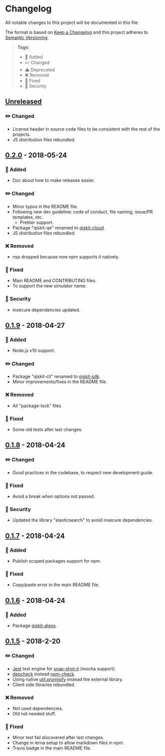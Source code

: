 # Changelog

All notable changes to this project will be documented in this file.

The format is based on [Keep a Changelog](http://keepachangelog.com/en/1.0.0/)
and this project adheres to [Semantic Versioning](http://semver.org/spec/v2.0.0.html).

> **Tags:**
> - 🎉 Added
> - ✏️ Changed
> - ⚠️ Deprecated
> - ❌ Removed
> - 🐛 Fixed
> - 👾 Security

## [Unreleased]

### ✏️ Changed

* License header in source code files to be consistent with the rest of the projects.
* JS distribution files rebundled.

## [0.2.0] - 2018-05-24

### 🎉 Added

* Doc about how to make releases easier.

### ✏️ Changed

* Minor typos in the README file.
* Following new dev guideline: code of conduct, file naming, issue/PR templates, etc.
  * Prettier support.
* Package "qiskit-qe" renamed to [qiskit-cloud](https://github.com/QISKit/qiskit-sdk-js/tree/master/packages/qiskit-cloud).
* JS distribution files rebundled.

### ❌ Removed

* nsp dropped because now npm supports it natively.

### 🐛 Fixed

* Main README and CONTRIBUTING files.
* To support the new simulator name.

### 👾 Security

* Insecure dependencies updated.

## [0.1.9] - 2018-04-27

### 🎉 Added

* Node.js v10 support.

### ✏️ Changed

* Package "qiskit-cli" renamed to [qiskit-sdk](https://github.com/QISKit/qiskit-sdk-js/tree/master/packages/qiskit-sdk).
* Minor improvements/fixes in the README file.

### ❌ Removed

* All "package-lock" files

### 🐛 Fixed

* Some old tests after last changes.

## [0.1.8] - 2018-04-24

### ✏️ Changed

* Good practices in the codebase, to respect new development guide.

### 🐛 Fixed

* Avoid a break when options not passed.

### 👾 Security

* Updated the library "elasticsearch" to avoid insecure dependencies.

## [0.1.7] - 2018-04-24

### 🎉 Added

* Publish scoped packages support for npm.

### 🐛 Fixed

* Copy/paste error in the main README file.

## [0.1.6] - 2018-04-24

### 🎉 Added

* Package [qiskit-algos](https://github.com/QISKit/qiskit-sdk-js/tree/master/packages/qiskit-algos).

## [0.1.5] - 2018-2-20

### ✏️ Changed

* [Jest](https://facebook.github.io/jest) test engine for [snap-shot-it](https://github.com/bahmutov/snap-shot-it) (mocha support).
* [depcheck](https://www.npmjs.com/package/depcheck) instead [npm-check](https://www.npmjs.com/package/npm-check).
* Using native [util.promisify](https://nodejs.org/api/util.html#util_util_promisify_original) instead the external library.
* Client side libraries rebundled.

### ❌ Removed

* Not used dependencies.
* Old not needed stuff.

### 🐛 Fixed

* Minor test fail discovered after last changes.
* Change in lerna setup to allow markdown files in npm.
* Travis badge in the main README file.

[unreleased]: https://github.com/QISKit/qiskit-sdk-js/compare/v0.2.0...HEAD
[0.2.0]: https://github.com/QISKit/qiskit-sdk-js/compare/v0.1.9...v0.2.0
[0.1.9]: https://github.com/QISKit/qiskit-sdk-js/compare/v0.1.8...v0.1.9
[0.1.8]: https://github.com/QISKit/qiskit-sdk-js/compare/v0.1.7...v0.1.8
[0.1.7]: https://github.com/QISKit/qiskit-sdk-js/compare/v0.1.6...v0.1.7
[0.1.6]: https://github.com/QISKit/qiskit-sdk-js/compare/v0.1.5...v0.1.6
[0.1.5]: https://github.com/QISKit/qiskit-sdk-js/compare/170b827423cb605c99c599a0be2ab526359bac76...v0.1.5
